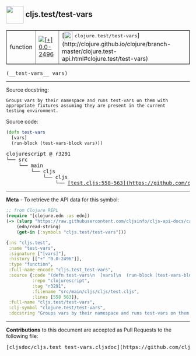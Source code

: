 ## <img width="48px" valign="middle" src="http://i.imgur.com/Hi20huC.png"> cljs.test/test-vars

 <table border="1">
<tr>

<td>function</td>
<td><a href="https://github.com/cljsinfo/cljs-api-docs/tree/0.0-2496"><img valign="middle" alt="[+] 0.0-2496" src="https://img.shields.io/badge/+-0.0--2496-lightgrey.svg"></a> </td>
<td>
[<img height="24px" valign="middle" src="http://i.imgur.com/1GjPKvB.png"> <samp>clojure.test/test-vars</samp>](http://clojure.github.io/clojure/branch-master/clojure.test-api.html#clojure.test/test-vars)
</td>
</tr>
</table>

 <samp>
(__test-vars__ vars)<br>
</samp>

---




Source docstring:

```
Groups vars by their namespace and runs test-vars on them with
appropriate fixtures assuming they are present in the current
testing environment.
```

Source code:

```clj
(defn test-vars
  [vars]
  (run-block (test-vars-block vars)))
```

 <pre>
clojurescript @ r3291
└── src
    └── main
        └── cljs
            └── cljs
                └── <ins>[test.cljs:558-563](https://github.com/clojure/clojurescript/blob/r3291/src/main/cljs/cljs/test.cljs#L558-L563)</ins>
</pre>


---

__Meta__ - To retrieve the API data for this symbol:

```clj
;; from Clojure REPL
(require '[clojure.edn :as edn])
(-> (slurp "https://raw.githubusercontent.com/cljsinfo/cljs-api-docs/catalog/cljs-api.edn")
    (edn/read-string)
    (get-in [:symbols "cljs.test/test-vars"]))
```

```clj
{:ns "cljs.test",
 :name "test-vars",
 :signature ["[vars]"],
 :history [["+" "0.0-2496"]],
 :type "function",
 :full-name-encode "cljs.test_test-vars",
 :source {:code "(defn test-vars\n  [vars]\n  (run-block (test-vars-block vars)))",
          :repo "clojurescript",
          :tag "r3291",
          :filename "src/main/cljs/cljs/test.cljs",
          :lines [558 563]},
 :full-name "cljs.test/test-vars",
 :clj-symbol "clojure.test/test-vars",
 :docstring "Groups vars by their namespace and runs test-vars on them with\nappropriate fixtures assuming they are present in the current\ntesting environment."}

```

---

__Contributions__ to this document are accepted as Pull Requests to the following file:

 <pre>
[cljsdoc/cljs.test_test-vars.cljsdoc](https://github.com/cljsinfo/cljs-api-docs/blob/master/cljsdoc/cljs.test_test-vars.cljsdoc)
</pre>

